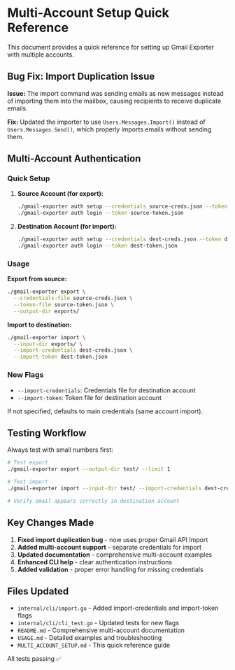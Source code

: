 # Multi-Account Setup Quick Reference

This document provides a quick reference for setting up Gmail Exporter with multiple accounts.

## Bug Fix: Import Duplication Issue

**Issue:** The import command was sending emails as new messages instead of importing them into the mailbox, causing recipients to receive duplicate emails.

**Fix:** Updated the importer to use `Users.Messages.Import()` instead of `Users.Messages.Send()`, which properly imports emails without sending them.

## Multi-Account Authentication

### Quick Setup

1. **Source Account (for export):**
   ```bash
   ./gmail-exporter auth setup --credentials source-creds.json --token source-token.json
   ./gmail-exporter auth login --token source-token.json
   ```

2. **Destination Account (for import):**
   ```bash
   ./gmail-exporter auth setup --credentials dest-creds.json --token dest-token.json
   ./gmail-exporter auth login --token dest-token.json
   ```

### Usage

**Export from source:**
```bash
./gmail-exporter export \
  --credentials-file source-creds.json \
  --token-file source-token.json \
  --output-dir exports/
```

**Import to destination:**
```bash
./gmail-exporter import \
  --input-dir exports/ \
  --import-credentials dest-creds.json \
  --import-token dest-token.json
```

### New Flags

- `--import-credentials`: Credentials file for destination account
- `--import-token`: Token file for destination account

If not specified, defaults to main credentials (same account import).

## Testing Workflow

Always test with small numbers first:

```bash
# Test export
./gmail-exporter export --output-dir test/ --limit 1

# Test import  
./gmail-exporter import --input-dir test/ --import-credentials dest-creds.json --limit 1

# Verify email appears correctly in destination account
```

## Key Changes Made

1. **Fixed import duplication bug** - now uses proper Gmail API Import
2. **Added multi-account support** - separate credentials for import
3. **Updated documentation** - comprehensive multi-account examples
4. **Enhanced CLI help** - clear authentication instructions
5. **Added validation** - proper error handling for missing credentials

## Files Updated

- `internal/cli/import.go` - Added import-credentials and import-token flags
- `internal/cli/cli_test.go` - Updated tests for new flags
- `README.md` - Comprehensive multi-account documentation
- `USAGE.md` - Detailed examples and troubleshooting
- `MULTI_ACCOUNT_SETUP.md` - This quick reference guide

All tests passing ✅ 